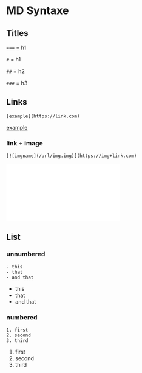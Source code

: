 MD Syntaxe
===

## Titles

`===` = h1

`#` = h1

`##` = h2

`###` = h3

## Links
`[example](https://link.com)`

[example](https://link.com)

### link + image
`[![imgname](/url/img.img)](https://img+link.com)`

[![imgname](/url/img.img)](https://img+link.com)

## List
### unnumbered
```
- this
- that
- and that
```

- this
- that
- and that

### numbered
```
1. first
2. second
3. third
```
1. first
2. second
3. third

